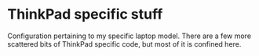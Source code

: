 # ThinkPad specific stuff

Configuration pertaining to my specific laptop model. There are a few more
scattered bits of ThinkPad specific code, but most of it is confined here.
